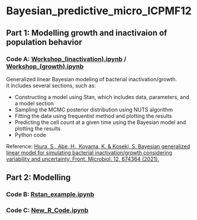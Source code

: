 # Bayesian_predictive_micro_ICPMF12

## Part 1: Modelling growth and inactivaion of population behavior
### Code A: <a target="_blank" href="https://github.com/kento-koyama/bayesian_predictive_micro_ICPMF12/blob/main/Workshop_(inactivation).ipynb">Workshop_(inactivation).ipynb</a> / <a target="_blank" href="https://github.com/kento-koyama/bayesian_predictive_micro_ICPMF12/blob/main/Workshop_(growth).ipynb">Workshop_(growth).ipynb</a>

Generalized linear Bayesian modeling of bacterial inactivation/growth.<br>
It includes several sections, such as:<br>
<ul>
<li>Constructing a model using Stan, which includes data, parameters, and a model section
<li>Sampling the MCMC posterior distribution using NUTS algorithm
<li>Fitting the data using frequentist method and plotting the results
<li>Predicting the cell count at a given time using the Bayesian model and plotting the results
<li>Python code
</ul>

Reference: <a target="_blank" href="https://www.frontiersin.org/articles/10.3389/fmicb.2021.674364/full">Hiura, S., Abe, H., Koyama, K. & Koseki, S. Bayesian generalized linear model for simulating bacterial inactivation/growth considering variability and uncertainty. Front. Microbiol. 12, 674364 (2021).</a>

## Part 2: Modelling 
### Code B: <a target="_blank" href="https://github.com/kento-koyama/bayesian_predictive_micro_ICPMF12/blob/main/Rstan_example.ipynb">Rstan_example.ipynb</a>


### Code C: <a target="_blank" href="https://github.com/kento-koyama/bayesian_predictive_micro_ICPMF12/blob/main/New_R_Code.ipynb">New_R_Code.ipynb</a>
